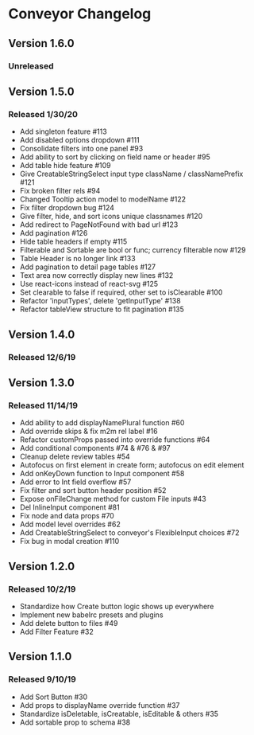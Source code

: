 # Conveyor Changelog

## Version 1.6.0

### Unreleased

## Version 1.5.0

### Released 1/30/20

-   Add singleton feature #113
-   Add disabled options dropdown #111
-   Consolidate filters into one panel #93
-   Add ability to sort by clicking on field name or header #95
-   Add table hide feature #109
-   Give CreatableStringSelect input type className / classNamePrefix #121
-   Fix broken filter rels #94
-   Changed Tooltip action model to modelName #122
-   Fix filter dropdown bug #124
-   Give filter, hide, and sort icons unique classnames #120
-   Add redirect to PageNotFound with bad url #123
-   Add pagination #126
-   Hide table headers if empty #115
-   Filterable and Sortable are bool or func; currency filterable now #129
-   Table Header is no longer link #133
-   Add pagination to detail page tables #127
-   Text area now correctly display new lines #132
-   Use react-icons instead of react-svg #125
-   Set clearable to false if required, other set to isClearable #100
-   Refactor 'inputTypes', delete 'getInputType' #138
-   Refactor tableView structure to fit pagination #135

## Version 1.4.0

### Released 12/6/19

## Version 1.3.0

### Released 11/14/19
-   Add ability to add displayNamePlural function #60
-   Add override skips & fix m2m rel label #16
-   Refactor customProps passed into override functions #64
-   Add conditional components #74 & #76 & #97
-   Cleanup delete review tables #54
-   Autofocus on first element in create form; autofocus on edit element
-   Add onKeyDown function to Input component #58
-   Add error to Int field overflow #57
-   Fix filter and sort button header position #52
-   Expose onFileChange method for custom File inputs #43
-   Del InlineInput component #81
-   Fix node and data props #70
-   Add model level overrides #62
-   Add CreatableStringSelect to conveyor's FlexibleInput choices #72
-   Fix bug in modal creation #110

## Version 1.2.0

### Released 10/2/19
-   Standardize how Create button logic shows up everywhere
-   Implement new babelrc presets and plugins
-   Add delete button to files #49
-   Add Filter Feature #32



## Version 1.1.0

### Released 9/10/19
-   Add Sort Button #30
-   Add props to displayName override function #37
-   Standardize isDeletable, isCreatable, isEditable & others #35
-   Add sortable prop to schema #38
